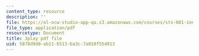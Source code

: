 ```yaml
---
content_type: resource
description: ''
file: https://ol-ocw-studio-app-qa.s3.amazonaws.com/courses/sts-081-innovation-systems-for-science-technology-energy-manufacturing-and-health-spring-2017/5878d9d0ab116513ba3c7a010f554913_n0QLcw-CHmk.pdf
file_type: application/pdf
resourcetype: Document
title: 3play pdf file
uid: 5878d9d0-ab11-6513-ba3c-7a010f554913
---
```

